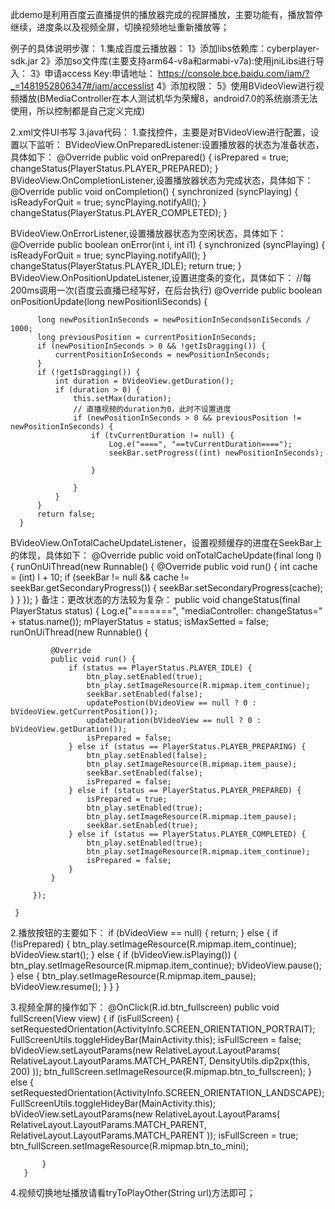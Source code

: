 此demo是利用百度云直播提供的播放器完成的视屏播放，主要功能有，播放暂停继续，进度条以及视频全屏，切换视频地址重新播放等；

例子的具体说明步骤：
1.集成百度云播放器：
  1》添加libs依赖库：cyberplayer-sdk.jar
  2》添加so文件库(主要支持arm64-v8a和armabi-v7a):使用jniLibs进行导入：
  3》申请access Key:申请地址：
  https://console.bce.baidu.com/iam/?_=1481952806347#/iam/accesslist
  4》添加权限：
     <uses-permission android:name="android.permission.INTERNET" />
     <uses-permission android:name="android.permission.ACCESS_NETWORK_STATE"/>
     <uses-permission android:name="android.permission.WRITE_EXTERNAL_STORAGE"/>
     <uses-permission android:name="android.permission.WRITE_SETTINGS" />
     <uses-permission android:name="android.permission.READ_PHONE_STATE" />
   5》使用BVideoView进行视频播放(BMediaController在本人测试机华为荣耀8，android7.0的系统崩溃无法使用，所以控制都是自己定义完成)

2.xml文件UI书写
3.java代码：
  1.查找控件，主要是对BVideoView进行配置，设置以下监听：
  BVideoView.OnPreparedListener:设置播放器的状态为准备状态，具体如下：
    @Override
      public void onPrepared() {
          isPrepared = true;
          changeStatus(PlayerStatus.PLAYER_PREPARED);
      }
  BVideoView.OnCompletionListener,设置播放器状态为完成状态，具体如下：
    @Override
    public void onCompletion() {
        synchronized (syncPlaying) {
            isReadyForQuit = true;
            syncPlaying.notifyAll();
        }
        changeStatus(PlayerStatus.PLAYER_COMPLETED);
    }

  BVideoView.OnErrorListener,设置播放器状态为空闲状态，具体如下：
    @Override
      public boolean onError(int i, int i1) {
          synchronized (syncPlaying) {
              isReadyForQuit = true;
              syncPlaying.notifyAll();
          }
          changeStatus(PlayerStatus.PLAYER_IDLE);
          return true;
      }
  BVideoView.OnPositionUpdateListener,设置进度条的变化，具体如下：
   //每200ms调用一次(百度云直播已经写好，在后台执行)
      @Override
      public boolean onPositionUpdate(long newPositionIiSeconds) {

          long newPositionInSeconds = newPositionInSecondsonIiSeconds / 1000;
          long previousPosition = currentPositionInSeconds;
          if (newPositionInSeconds > 0 && !getIsDragging()) {
              currentPositionInSeconds = newPositionInSeconds;
          }
          if (!getIsDragging()) {
              int duration = bVideoView.getDuration();
              if (duration > 0) {
                  this.setMax(duration);
                  // 直播视频的duration为0，此时不设置进度
                  if (newPositionInSeconds > 0 && previousPosition != newPositionInSeconds) {
                      if (tvCurrentDuration != null) {
                          Log.e("====", "==tvCurrentDuration====");
                          seekBar.setProgress((int) newPositionInSeconds);

                      }

                  }
              }
          }
          return false;
      }

  BVideoView.OnTotalCacheUpdateListener，设置视频缓存的进度在SeekBar上的体现，具体如下：
  @Override
      public void onTotalCacheUpdate(final long l) {
          runOnUiThread(new Runnable() {
              @Override
              public void run() {
                  int cache = (int) l + 10;
                  if (seekBar != null && cache != seekBar.getSecondaryProgress()) {
                      seekBar.setSecondaryProgress(cache);
                  }
              }
          });
      }
 备注：更改状态的方法较为复杂：
  public void changeStatus(final PlayerStatus status) {
         Log.e("=======", "mediaController: changeStatus=" + status.name());
         mPlayerStatus = status;
         isMaxSetted = false;
         runOnUiThread(new Runnable() {

             @Override
             public void run() {
                 if (status == PlayerStatus.PLAYER_IDLE) {
                     btn_play.setEnabled(true);
                     btn_play.setImageResource(R.mipmap.item_continue);
                     seekBar.setEnabled(false);
                     updatePostion(bVideoView == null ? 0 : bVideoView.getCurrentPosition());
                     updateDuration(bVideoView == null ? 0 : bVideoView.getDuration());
                     isPrepared = false;
                 } else if (status == PlayerStatus.PLAYER_PREPARING) {
                     btn_play.setEnabled(false);
                     btn_play.setImageResource(R.mipmap.item_pause);
                     seekBar.setEnabled(false);
                     isPrepared = false;
                 } else if (status == PlayerStatus.PLAYER_PREPARED) {
                     isPrepared = true;
                     btn_play.setEnabled(true);
                     btn_play.setImageResource(R.mipmap.item_pause);
                     seekBar.setEnabled(true);
                 } else if (status == PlayerStatus.PLAYER_COMPLETED) {
                     btn_play.setEnabled(true);
                     btn_play.setImageResource(R.mipmap.item_continue);
                     isPrepared = false;
                 }
             }

         });

     }
   2.播放按钮的主要如下：
       if (bVideoView == null) {
                 return;
             } else {
                 if (!isPrepared) {
                     btn_play.setImageResource(R.mipmap.item_continue);
                     bVideoView.start();
                 } else {
                     if (bVideoView.isPlaying()) {
                         btn_play.setImageResource(R.mipmap.item_continue);
                         bVideoView.pause();
                     } else {
                         btn_play.setImageResource(R.mipmap.item_pause);
                         bVideoView.resume();
                     }
                 }
             }

   3.视频全屏的操作如下：
       @OnClick(R.id.btn_fullscreen)
       public void fullScreen(View view) {
           if (isFullScreen) {
               setRequestedOrientation(ActivityInfo.SCREEN_ORIENTATION_PORTRAIT);
               FullScreenUtils.toggleHideyBar(MainActivity.this);
               isFullScreen = false;
               bVideoView.setLayoutParams(new RelativeLayout.LayoutParams(
                       RelativeLayout.LayoutParams.MATCH_PARENT,
                       DensityUtils.dip2px(this, 200)
               ));
               btn_fullScreen.setImageResource(R.mipmap.btn_to_fullscreen);
           } else {
               setRequestedOrientation(ActivityInfo.SCREEN_ORIENTATION_LANDSCAPE);
               FullScreenUtils.toggleHideyBar(MainActivity.this);
               bVideoView.setLayoutParams(new RelativeLayout.LayoutParams(
                       RelativeLayout.LayoutParams.MATCH_PARENT,
                       RelativeLayout.LayoutParams.MATCH_PARENT
               ));
               isFullScreen = true;
               btn_fullScreen.setImageResource(R.mipmap.btn_to_mini);

           }
       }

   4.视频切换地址播放请看tryToPlayOther(String url)方法即可；